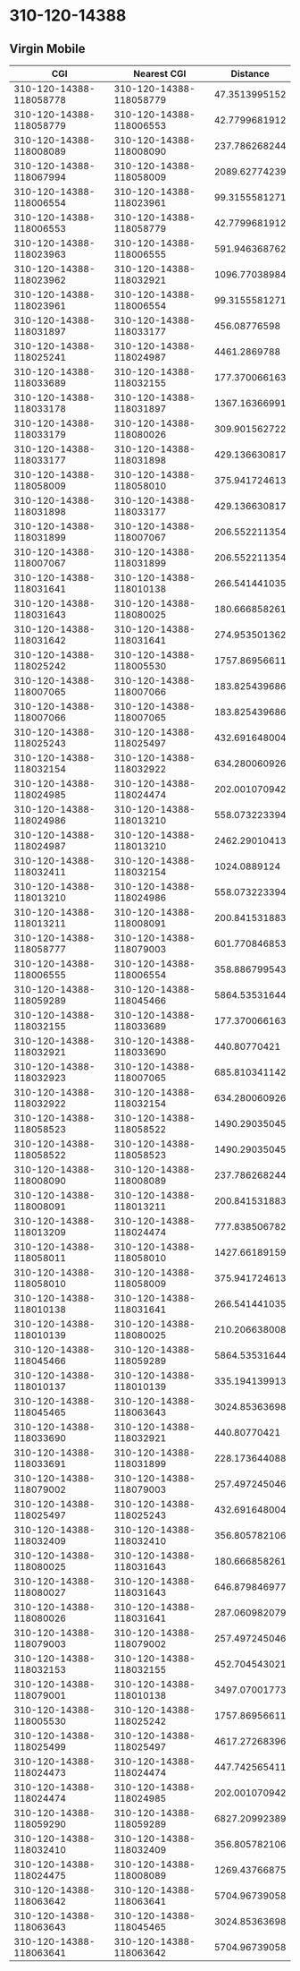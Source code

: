 # 310-120-14388
## Virgin Mobile


| CGI | Nearest CGI | Distance |
|-----|-------------|----------|
| 310-120-14388-118058778 | 310-120-14388-118058779 | 47.3513995152 |
| 310-120-14388-118058779 | 310-120-14388-118006553 | 42.7799681912 |
| 310-120-14388-118008089 | 310-120-14388-118008090 | 237.786268244 |
| 310-120-14388-118067994 | 310-120-14388-118058009 | 2089.62774239 |
| 310-120-14388-118006554 | 310-120-14388-118023961 | 99.3155581271 |
| 310-120-14388-118006553 | 310-120-14388-118058779 | 42.7799681912 |
| 310-120-14388-118023963 | 310-120-14388-118006555 | 591.946368762 |
| 310-120-14388-118023962 | 310-120-14388-118032921 | 1096.77038984 |
| 310-120-14388-118023961 | 310-120-14388-118006554 | 99.3155581271 |
| 310-120-14388-118031897 | 310-120-14388-118033177 | 456.08776598 |
| 310-120-14388-118025241 | 310-120-14388-118024987 | 4461.2869788 |
| 310-120-14388-118033689 | 310-120-14388-118032155 | 177.370066163 |
| 310-120-14388-118033178 | 310-120-14388-118031897 | 1367.16366991 |
| 310-120-14388-118033179 | 310-120-14388-118080026 | 309.901562722 |
| 310-120-14388-118033177 | 310-120-14388-118031898 | 429.136630817 |
| 310-120-14388-118058009 | 310-120-14388-118058010 | 375.941724613 |
| 310-120-14388-118031898 | 310-120-14388-118033177 | 429.136630817 |
| 310-120-14388-118031899 | 310-120-14388-118007067 | 206.552211354 |
| 310-120-14388-118007067 | 310-120-14388-118031899 | 206.552211354 |
| 310-120-14388-118031641 | 310-120-14388-118010138 | 266.541441035 |
| 310-120-14388-118031643 | 310-120-14388-118080025 | 180.666858261 |
| 310-120-14388-118031642 | 310-120-14388-118031641 | 274.953501362 |
| 310-120-14388-118025242 | 310-120-14388-118005530 | 1757.86956611 |
| 310-120-14388-118007065 | 310-120-14388-118007066 | 183.825439686 |
| 310-120-14388-118007066 | 310-120-14388-118007065 | 183.825439686 |
| 310-120-14388-118025243 | 310-120-14388-118025497 | 432.691648004 |
| 310-120-14388-118032154 | 310-120-14388-118032922 | 634.280060926 |
| 310-120-14388-118024985 | 310-120-14388-118024474 | 202.001070942 |
| 310-120-14388-118024986 | 310-120-14388-118013210 | 558.073223394 |
| 310-120-14388-118024987 | 310-120-14388-118013210 | 2462.29010413 |
| 310-120-14388-118032411 | 310-120-14388-118032154 | 1024.0889124 |
| 310-120-14388-118013210 | 310-120-14388-118024986 | 558.073223394 |
| 310-120-14388-118013211 | 310-120-14388-118008091 | 200.841531883 |
| 310-120-14388-118058777 | 310-120-14388-118079003 | 601.770846853 |
| 310-120-14388-118006555 | 310-120-14388-118006554 | 358.886799543 |
| 310-120-14388-118059289 | 310-120-14388-118045466 | 5864.53531644 |
| 310-120-14388-118032155 | 310-120-14388-118033689 | 177.370066163 |
| 310-120-14388-118032921 | 310-120-14388-118033690 | 440.80770421 |
| 310-120-14388-118032923 | 310-120-14388-118007065 | 685.810341142 |
| 310-120-14388-118032922 | 310-120-14388-118032154 | 634.280060926 |
| 310-120-14388-118058523 | 310-120-14388-118058522 | 1490.29035045 |
| 310-120-14388-118058522 | 310-120-14388-118058523 | 1490.29035045 |
| 310-120-14388-118008090 | 310-120-14388-118008089 | 237.786268244 |
| 310-120-14388-118008091 | 310-120-14388-118013211 | 200.841531883 |
| 310-120-14388-118013209 | 310-120-14388-118024474 | 777.838506782 |
| 310-120-14388-118058011 | 310-120-14388-118058010 | 1427.66189159 |
| 310-120-14388-118058010 | 310-120-14388-118058009 | 375.941724613 |
| 310-120-14388-118010138 | 310-120-14388-118031641 | 266.541441035 |
| 310-120-14388-118010139 | 310-120-14388-118080025 | 210.206638008 |
| 310-120-14388-118045466 | 310-120-14388-118059289 | 5864.53531644 |
| 310-120-14388-118010137 | 310-120-14388-118010139 | 335.194139913 |
| 310-120-14388-118045465 | 310-120-14388-118063643 | 3024.85363698 |
| 310-120-14388-118033690 | 310-120-14388-118032921 | 440.80770421 |
| 310-120-14388-118033691 | 310-120-14388-118031899 | 228.173644088 |
| 310-120-14388-118079002 | 310-120-14388-118079003 | 257.497245046 |
| 310-120-14388-118025497 | 310-120-14388-118025243 | 432.691648004 |
| 310-120-14388-118032409 | 310-120-14388-118032410 | 356.805782106 |
| 310-120-14388-118080025 | 310-120-14388-118031643 | 180.666858261 |
| 310-120-14388-118080027 | 310-120-14388-118031643 | 646.879846977 |
| 310-120-14388-118080026 | 310-120-14388-118031641 | 287.060982079 |
| 310-120-14388-118079003 | 310-120-14388-118079002 | 257.497245046 |
| 310-120-14388-118032153 | 310-120-14388-118032155 | 452.704543021 |
| 310-120-14388-118079001 | 310-120-14388-118010138 | 3497.07001773 |
| 310-120-14388-118005530 | 310-120-14388-118025242 | 1757.86956611 |
| 310-120-14388-118025499 | 310-120-14388-118025497 | 4617.27268396 |
| 310-120-14388-118024473 | 310-120-14388-118024474 | 447.742565411 |
| 310-120-14388-118024474 | 310-120-14388-118024985 | 202.001070942 |
| 310-120-14388-118059290 | 310-120-14388-118059289 | 6827.20992389 |
| 310-120-14388-118032410 | 310-120-14388-118032409 | 356.805782106 |
| 310-120-14388-118024475 | 310-120-14388-118008089 | 1269.43766875 |
| 310-120-14388-118063642 | 310-120-14388-118063641 | 5704.96739058 |
| 310-120-14388-118063643 | 310-120-14388-118045465 | 3024.85363698 |
| 310-120-14388-118063641 | 310-120-14388-118063642 | 5704.96739058 |
